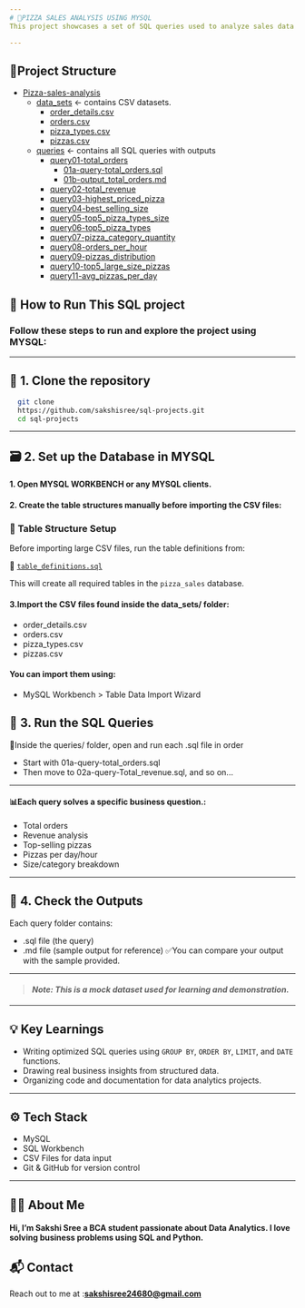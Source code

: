 ```yaml
---
# 🍕PIZZA SALES ANALYSIS USING MYSQL
This project showcases a set of SQL queries used to analyze sales data set from a fictional pizza reasturant.The goal is to extract insights such as revenue trends, best-selling pizzas, average pizzas ordered per day and more using mysql.

---
```


## 📁Project Structure

- [Pizza-sales-analysis](https://github.com/sakshisree/sql-projects/tree/main/pizza-sales-analysis)
   - [data_sets](https://github.com/sakshisree/sql-projects/tree/main/pizza-sales-analysis/data_sets/) ← contains CSV datasets.
     - [order_details.csv](https://github.com/sakshisree/sql-projects/blob/main/pizza-sales-analysis/data_sets/order_details.csv)
     - [orders.csv](https://github.com/sakshisree/sql-projects/blob/main/pizza-sales-analysis/data_sets/orders.csv)
      - [pizza_types.csv](https://github.com/sakshisree/sql-projects/blob/main/pizza-sales-analysis/data_sets/pizza_types.csv)
      - [pizzas.csv](https://github.com/sakshisree/sql-projects/blob/main/pizza-sales-analysis/data_sets/pizzas.csv)
    - [queries](https://github.com/sakshisree/sql-projects/tree/main/pizza-sales-analysis/queries/) ← contains all SQL queries with outputs
      - [query01-total_orders](https://github.com/sakshisree/sql-projects/tree/main/pizza-sales-analysis/queries/query01-total_orders)
          - [01a-query-total_orders.sql](https://github.com/sakshisree/sql-projects/blob/main/pizza-sales-analysis/queries/query01-total_orders/01a-query-total_orders.sql)
           - [01b-output_total_orders.md](https://github.com/sakshisree/sql-projects/blob/main/pizza-sales-analysis/queries/query01-total_orders/01b-output_total_orders.md)
      - [query02-total_revenue](https://github.com/sakshisree/sql-projects/tree/main/pizza-sales-analysis/queries/query02-total_revenue)
      - [query03-highest_priced_pizza](https://github.com/sakshisree/sql-projects/tree/main/pizza-sales-analysis/queries/query03-highest_priced_pizza)
      - [query04-best_selling_size](https://github.com/sakshisree/sql-projects/tree/main/pizza-sales-analysis/queries/query04-best_selling_size)
      - [query05-top5_pizza_types_size](https://github.com/sakshisree/sql-projects/tree/main/pizza-sales-analysis/queries/query05-top5_pizza_types_size)
      - [query06-top5_pizza_types](https://github.com/sakshisree/sql-projects/tree/main/pizza-sales-analysis/queries/query06-top5_pizza_types)
      - [query07-pizza_category_quantity](https://github.com/sakshisree/sql-projects/tree/main/pizza-sales-analysis/queries/query07-pizza_category_quantity)
       - [query08-orders_per_hour](https://github.com/sakshisree/sql-projects/tree/main/pizza-sales-analysis/queries/query08-orders_per_hour)
        - [query09-pizzas_distribution](https://github.com/sakshisree/sql-projects/tree/main/pizza-sales-analysis/queries/query09-pizzas_distribution)
        - [query10-top5_large_size_pizzas](https://github.com/sakshisree/sql-projects/tree/main/pizza-sales-analysis/queries/query10-top5_large_size_pizzas)
         - [query11-avg_pizzas_per_day](https://github.com/sakshisree/sql-projects/tree/main/pizza-sales-analysis/queries/query11-avg_pizzas_per_day)






## 🚀 How to Run This SQL project
### Follow these steps to run and explore the project using MYSQL:
---
## 📁 1. Clone the repository
```bash
  git clone
  https://github.com/sakshisree/sql-projects.git
  cd sql-projects
```
---
    
## 🗃️ 2. Set up the Database in MYSQL
#### 1. Open MYSQL WORKBENCH or any MYSQL clients.
#### 2. Create the table structures manually before importing the CSV files:

### 🧱 Table Structure Setup

Before importing large CSV files, run the table definitions from:

📄 [`table_definitions.sql`](https://github.com/sakshisree/sql-projects/blob/main/pizza-sales-analysis/table_definitions.sql)

This will create all required tables in the `pizza_sales` database.
#### 3.Import the CSV files found inside the data_sets/ folder:
- order_details.csv
- orders.csv
- pizza_types.csv
- pizzas.csv
#### You can import them using:
- MySQL Workbench > Table Data Import Wizard

## 📂 3. Run the SQL Queries
📂Inside the queries/ folder, open and run each .sql file in order
- Start with 01a-query-total_orders.sql
- Then move to 02a-query-Total_revenue.sql, and so on...
---
#### 📊Each query solves a specific business question.:
- Total orders
- Revenue analysis
- Top-selling pizzas
- Pizzas per day/hour
- Size/category breakdown

---
## 📄 4. Check the Outputs
Each query folder contains:
- .sql file (the query)
- .md file (sample output for reference)
✅You can compare your output with the sample provided.

---
>#### *Note: This is a mock dataset used for learning and demonstration.*

---
## 💡 Key Learnings

- Writing optimized SQL queries using `GROUP BY`, `ORDER BY`, `LIMIT`, and `DATE` functions.
- Drawing real business insights from structured data.
- Organizing code and documentation for data analytics projects.
---

## ⚙️ Tech Stack
- MySQL
- SQL Workbench
- CSV Files for data input
- Git & GitHub for version control
---
## 🙋‍♀️ About Me
#### Hi, I’m Sakshi Sree a BCA student passionate about Data Analytics. I love solving business problems using SQL and Python.  
## 📬 Contact
Reach out to me at :**sakshisree24680@gmail.com**
